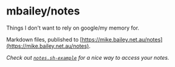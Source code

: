 mbailey/notes
=============

Things I don't want to rely on google/my memory for.

Markdown files, published to [https://mike.bailey.net.au/notes](https://mike.bailey.net.au/notes).

*Check out [`notes.sh-example`](https://github.com/mbailey/notes/notes.sh-example) for a nice way to access your notes.*

